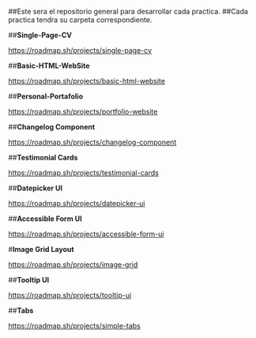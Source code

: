 ##Este sera el repositorio general para desarrollar cada practica.
##Cada practica  tendra su carpeta correspondiente.

##**Single-Page-CV**

https://roadmap.sh/projects/single-page-cv

##**Basic-HTML-WebSite**

https://roadmap.sh/projects/basic-html-website

##**Personal-Portafolio**

https://roadmap.sh/projects/portfolio-website

##**Changelog Component**

https://roadmap.sh/projects/changelog-component

##**Testimonial Cards**

https://roadmap.sh/projects/testimonial-cards

##**Datepicker UI**

https://roadmap.sh/projects/datepicker-ui

##**Accessible Form UI**

https://roadmap.sh/projects/accessible-form-ui

#**Image Grid Layout**

https://roadmap.sh/projects/image-grid

##**Tooltip UI**

https://roadmap.sh/projects/tooltip-ui

##**Tabs**

https://roadmap.sh/projects/simple-tabs






